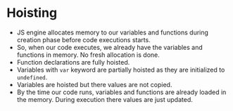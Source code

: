 # Hoisting

- JS engine allocates memory to our variables and functions during creation phase before code executions starts.
- So, when our code executes, we already have the variables and functions in memory. No fresh allocation is done.
- Function declarations are fully hoisted.
- Variables with `var` keyword are partially hoisted as they are initialized to `undefined`.
- Variables are hoisted but there values are not copied.
- By the time our code runs, variables and functions are already loaded in the memory. During execution there values are just updated.

